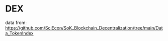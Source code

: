 # DEX

data from: https://github.com/SciEcon/SoK_Blockchain_Decentralization/tree/main/Data_TokenIndex
